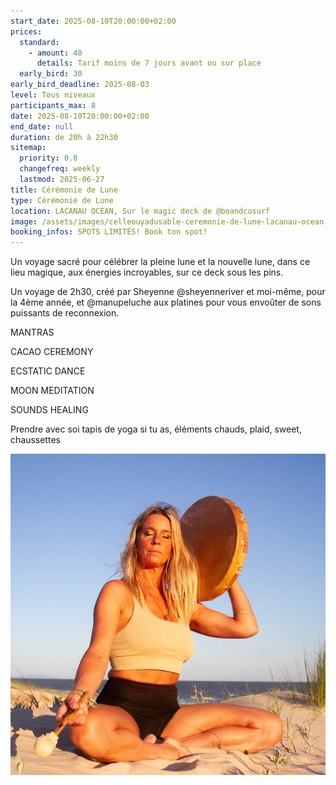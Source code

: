 ```yaml
---
start_date: 2025-08-10T20:00:00+02:00
prices:
  standard:
    - amount: 40
      details: Tarif moins de 7 jours avant ou sur place
  early_bird: 30
early_bird_deadline: 2025-08-03
level: Tous niveaux
participants_max: 8
date: 2025-08-10T20:00:00+02:00
end_date: null
duration: de 20h à 22h30
sitemap:
  priority: 0.8
  changefreq: weekly
  lastmod: 2025-06-27
title: Cérémonie de Lune
type: Cérémonie de Lune
location: LACANAU OCÉAN, Sur le magic deck de @boandcosurf
image: /assets/images/celleouyadusable-ceremonie-de-lune-lacanau-ocean.jpeg
booking_infos: SPOTS LIMITÉS! Book ton spot!
---
```


Un voyage sacré pour célébrer la pleine lune et la nouvelle lune, dans ce lieu magique, aux énergies incroyables, sur ce deck sous les pins.

<!-- more -->

Un voyage de 2h30, créé par Sheyenne @sheyenneriver et moi-même, pour la 4ème année, et @manupeluche aux platines pour vous envoûter de sons puissants de reconnexion.

MANTRAS

CACAO CEREMONY

ECSTATIC DANCE

MOON MEDITATION

SOUNDS HEALING

Prendre avec soi tapis de yoga si tu as, éléments chauds, plaid, sweet, chaussettes

!["celleouyadusable jouant du tambour chamanique sur la dune"](/assets/images/celleouyadusable-ceremonie-de-lune-lacanau-ocean-2.jpeg)
